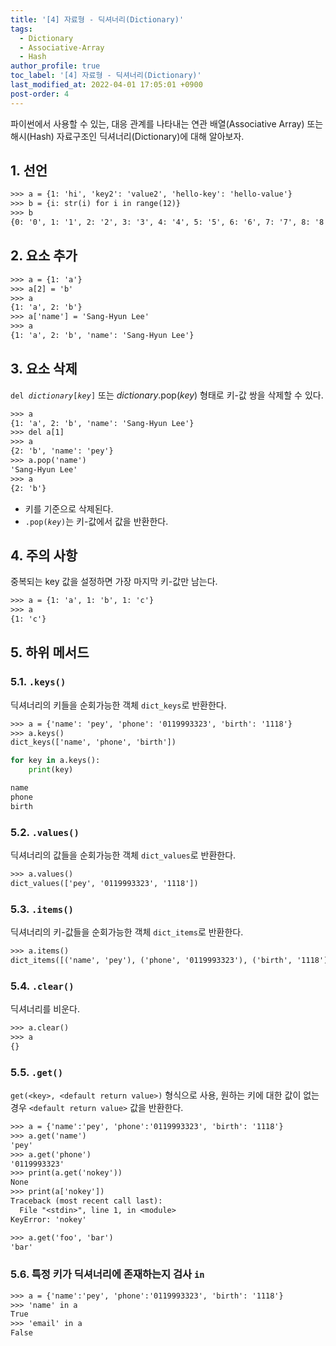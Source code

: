 ```yaml
---
title: '[4] 자료형 - 딕셔너리(Dictionary)'
tags:
  - Dictionary
  - Associative-Array
  - Hash
author_profile: true
toc_label: '[4] 자료형 - 딕셔너리(Dictionary)'
last_modified_at: 2022-04-01 17:05:01 +0900
post-order: 4
---
```


파이썬에서 사용할 수 있는, 대응 관계를 나타내는 연관 배열(Associative Array) 또는 해시(Hash) 자료구조인 딕셔너리(Dictionary)에 대해 알아보자.

## 1. 선언
```txt
>>> a = {1: 'hi', 'key2': 'value2', 'hello-key': 'hello-value'}
>>> b = {i: str(i) for i in range(12)}
>>> b
{0: '0', 1: '1', 2: '2', 3: '3', 4: '4', 5: '5', 6: '6', 7: '7', 8: '8', 9: '9', 10: '10', 11: '11'}
```

## 2. 요소 추가
```txt
>>> a = {1: 'a'}
>>> a[2] = 'b'
>>> a
{1: 'a', 2: 'b'}
>>> a['name'] = 'Sang-Hyun Lee'
>>> a
{1: 'a', 2: 'b', 'name': 'Sang-Hyun Lee'}
```

## 3. 요소 삭제
<code>del <i>dictionary</i>[<i>key</i>]</code> 또는 <c><i>dictionary</i>.pop(<i>key</i>)</c> 형태로 키-값 쌍을 삭제할 수 있다.

```txt
>>> a
{1: 'a', 2: 'b', 'name': 'Sang-Hyun Lee'}
>>> del a[1]
>>> a
{2: 'b', 'name': 'pey'}
>>> a.pop('name')
'Sang-Hyun Lee'
>>> a
{2: 'b'}
```

- 키를 기준으로 삭제된다.
- <code>.pop(<i>key</i>)</code>는 키-값에서 값을 반환한다.


## 4. 주의 사항
중복되는 key 값을 설정하면 가장 마지막 키-값만 남는다.
```txt
>>> a = {1: 'a', 1: 'b', 1: 'c'}
>>> a
{1: 'c'}
```

## 5. 하위 메서드
### 5.1. `.keys()`
딕셔너리의 키들을 순회가능한 객체 `dict_keys`로 반환한다.
```txt
>>> a = {'name': 'pey', 'phone': '0119993323', 'birth': '1118'}
>>> a.keys()
dict_keys(['name', 'phone', 'birth'])
```
```python
for key in a.keys():
    print(key)
```
```txt
name
phone
birth
```

### 5.2. `.values()`
딕셔너리의 값들을 순회가능한 객체 `dict_values`로 반환한다.
```txt
>>> a.values()
dict_values(['pey', '0119993323', '1118'])
```

### 5.3. `.items()`
딕셔너리의 키-값들을 순회가능한 객체 `dict_items`로 반환한다.
```txt
>>> a.items()
dict_items([('name', 'pey'), ('phone', '0119993323'), ('birth', '1118')])
```

### 5.4. `.clear()`
딕셔너리를 비운다.
```txt
>>> a.clear()
>>> a
{}
```

### 5.5. `.get()`
`get(<key>, <default return value>)` 형식으로 사용, 원하는 키에 대한 값이 없는 경우 `<default return value>` 값을 반환한다.
```txt
>>> a = {'name':'pey', 'phone':'0119993323', 'birth': '1118'}
>>> a.get('name')
'pey'
>>> a.get('phone')
'0119993323'
>>> print(a.get('nokey'))
None
>>> print(a['nokey'])
Traceback (most recent call last):
  File "<stdin>", line 1, in <module>
KeyError: 'nokey'
```
```txt
>>> a.get('foo', 'bar')
'bar'
```

### 5.6. 특정 키가 딕셔너리에 존재하는지 검사 `in`
```txt
>>> a = {'name':'pey', 'phone':'0119993323', 'birth': '1118'}
>>> 'name' in a
True
>>> 'email' in a
False
```
